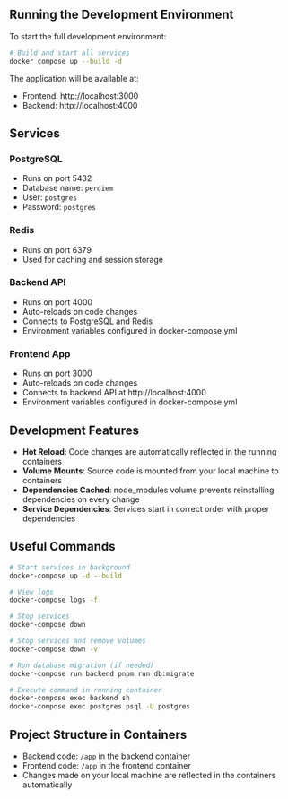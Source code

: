 ## Running the Development Environment

To start the full development environment:

```bash
# Build and start all services
docker compose up --build -d
```

The application will be available at:

- Frontend: http://localhost:3000
- Backend: http://localhost:4000

## Services

### PostgreSQL

- Runs on port 5432
- Database name: `perdiem`
- User: `postgres`
- Password: `postgres`

### Redis

- Runs on port 6379
- Used for caching and session storage

### Backend API

- Runs on port 4000
- Auto-reloads on code changes
- Connects to PostgreSQL and Redis
- Environment variables configured in docker-compose.yml

### Frontend App

- Runs on port 3000
- Auto-reloads on code changes
- Connects to backend API at http://localhost:4000
- Environment variables configured in docker-compose.yml

## Development Features

- **Hot Reload**: Code changes are automatically reflected in the running containers
- **Volume Mounts**: Source code is mounted from your local machine to containers
- **Dependencies Cached**: node_modules volume prevents reinstalling dependencies on every change
- **Service Dependencies**: Services start in correct order with proper dependencies

## Useful Commands

```bash
# Start services in background
docker-compose up -d --build

# View logs
docker-compose logs -f

# Stop services
docker-compose down

# Stop services and remove volumes
docker-compose down -v

# Run database migration (if needed)
docker-compose run backend pnpm run db:migrate

# Execute command in running container
docker-compose exec backend sh
docker-compose exec postgres psql -U postgres
```

## Project Structure in Containers

- Backend code: `/app` in the backend container
- Frontend code: `/app` in the frontend container
- Changes made on your local machine are reflected in the containers automatically

